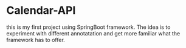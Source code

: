 # Calendar-API

this is my first project using SpringBoot framework. The idea is to experiment with different annotatation and get more familiar what the framework has to offer.
